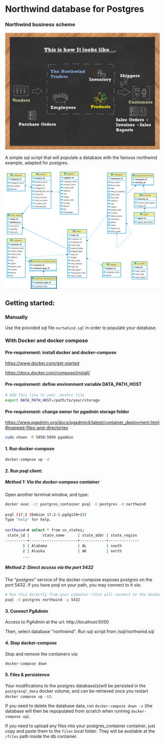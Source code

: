 # Northwind database for Postgres
### Northwind business scheme

<img src=images/scheme.png />

A simple sql script that will populate a database with the famous northwind example, adapted for postgres.

<img src=images/ER.png />

## Getting started:

### Manually

Use the provided sql file `nortwhind.sql` in order to populate your database.

### With Docker and docker compose

#### Pre-requirement: install docker and docker-compose

 https://www.docker.com/get-started

 https://docs.docker.com/compose/install/

#### Pre-requirement: define environment variable DATA_PATH_HOST
````bash
# Add this line to your .bashrc file
export DATA_PATH_HOST=/path/to/your/storage
````

#### Pre-requirement: change owner for pgadmin storage folder

 https://www.pgadmin.org/docs/pgadmin4/latest/container_deployment.html#mapped-files-and-directories

````bash
sudo chown -R 5050:5050 pgadmin
```` 


#### 1. Run docker-compose

````bash
docker-compose up -d
````

#### 2. Run psql client:

##### Method 1: Via the docker-compose container

Open another terminal window, and type:

````bash
docker exec -it postgres_container psql -U postgres -d northwind

psql (17.2 (Debian 17.2-1.pgdg120+1))
Type "help" for help.

northwind=# select * from us_states;
 state_id |      state_name      | state_abbr | state_region
----------+----------------------+------------+--------------
        1 | Alabama              | AL         | south
        2 | Alaska               | AK         | north
        ...
````

##### Method 2: Direct access via the port 5432

The "postgres" service of the docker-compose exposes postgres on the port 5432. If you have psql on your path, you may connect to it via:

````bash
# Run this directly from your computer (this will connect to the docker db)
psql -U postgres northwind -p 5432
````

#### 3. Connect PgAdmin

Access to PgAdmin at the url: http://localhost:5050

Then, select database "northwind".
Run sql script from /sql/northwind.sql

#### 4. Stop docker-compose

Stop and remove the containers via:

```bash
docker-compose down
```

#### 5. Files & persistence

Your modifications to the postgres database(s)will be persisted in the `postgresql_data` docker volume, and can be retrieved once you restart `docker compose up -it`. 

If you need to delete the database data, run `docker-compose down -v` (the database will then be repopulated from scratch when running `docker-compose up`).

If you need to upload any files into your postgres_container container, just copy and paste them to the `files` local folder. They will be available at the `/files` path inside the db container.
